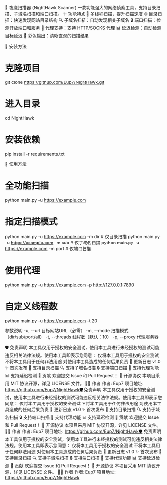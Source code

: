 🦅 夜鹰扫描器 (NightHawk Scanner)
一款功能强大的网络侦察工具，支持目录扫描、子域名扫描和端口扫描。
✨ 功能特点
🚀 多线程扫描，提升扫描速度
🌐 目录扫描：快速发现网站目录结构
🔍 子域名扫描：自动发现相关子域名
🔒 端口扫描：检测开放端口和服务
🔑 代理支持：支持 HTTP/SOCKS 代理
📊 延迟检测：自动检测目标延迟
🎨 彩色输出：清晰直观的扫描结果

🚀 安装方法

# 克隆项目
git clone https://github.com/Eup7/NightHawk.git

# 进入目录
cd NightHawk

# 安装依赖
pip install -r requirements.txt

📖 使用方法

# 全功能扫描
python main.py -u https://example.com

# 指定扫描模式
python main.py -u https://example.com -m dir   # 仅目录扫描
python main.py -u https://example.com -m sub   # 仅子域名扫描
python main.py -u https://example.com -m port  # 仅端口扫描

# 使用代理
python main.py -u https://example.com -p http://127.0.0.1:7890

# 自定义线程数
python main.py -u https://example.com -t 20

参数说明
-u, --url      目标网站URL（必需）
-m, --mode     扫描模式（dir/sub/port/all）
-t, --threads  线程数（默认：10）
-p, --proxy    代理服务器

🛡️ 免责声明
本工具仅用于授权的安全测试，使用本工具进行未经授权的测试可能违反相关法律法规。使用本工具即表示您同意：
仅将本工具用于授权的安全测试
不将本工具用于任何非法用途
对使用本工具造成的任何后果负责
📝 更新日志
v1.0
✨ 首次发布
🚀 支持目录扫描
🔍 支持子域名扫描
🔒 支持端口扫描
🔑 支持代理功能
📊 支持延迟检测
🤝 贡献
欢迎提交 Issue 和 Pull Request！
📜 开源协议
本项目采用 MIT 协议开源，详见 LICENSE 文件。
👨‍💻 作者
作者: Eup7
项目地址: https://github.com/Eup7/NightHawk🛡️ 免责声明
本工具仅用于授权的安全测试，使用本工具进行未经授权的测试可能违反相关法律法规。使用本工具即表示您同意：
仅将本工具用于授权的安全测试
不将本工具用于任何非法用途
对使用本工具造成的任何后果负责
📝 更新日志
v1.0
✨ 首次发布
🚀 支持目录扫描
🔍 支持子域名扫描
🔒 支持端口扫描
🔑 支持代理功能
📊 支持延迟检测
🤝 贡献
欢迎提交 Issue 和 Pull Request！
📜 开源协议
本项目采用 MIT 协议开源，详见 LICENSE 文件。
👨‍💻 作者
作者: Eup7
项目地址: https://github.com/Eup7/NightHawk🛡️ 免责声明
本工具仅用于授权的安全测试，使用本工具进行未经授权的测试可能违反相关法律法规。使用本工具即表示您同意：
仅将本工具用于授权的安全测试
不将本工具用于任何非法用途
对使用本工具造成的任何后果负责
📝 更新日志
v1.0
✨ 首次发布
🚀 支持目录扫描
🔍 支持子域名扫描
🔒 支持端口扫描
🔑 支持代理功能
📊 支持延迟检测
🤝 贡献
欢迎提交 Issue 和 Pull Request！
📜 开源协议
本项目采用 MIT 协议开源，详见 LICENSE 文件。
👨‍💻 作者
作者: Eup7
项目地址: https://github.com/Eup7/NightHawk

